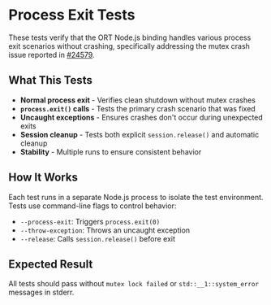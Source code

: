 # Process Exit Tests

These tests verify that the ORT Node.js binding handles various process exit scenarios without crashing, specifically addressing the mutex crash issue reported in [#24579](https://github.com/microsoft/onnxruntime/issues/24579).

## What This Tests

- **Normal process exit** - Verifies clean shutdown without mutex crashes
- **`process.exit()` calls** - Tests the primary crash scenario that was fixed
- **Uncaught exceptions** - Ensures crashes don't occur during unexpected exits
- **Session cleanup** - Tests both explicit `session.release()` and automatic cleanup
- **Stability** - Multiple runs to ensure consistent behavior

## How It Works

Each test runs in a separate Node.js process to isolate the test environment. Tests use command-line flags to control behavior:

- `--process-exit`: Triggers `process.exit(0)`
- `--throw-exception`: Throws an uncaught exception
- `--release`: Calls `session.release()` before exit

## Expected Result

All tests should pass without `mutex lock failed` or `std::__1::system_error` messages in stderr.

